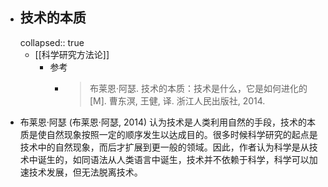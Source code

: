 - ## 技术的本质
  collapsed:: true
	- [[科学研究方法论]]
		- 参考
			- >布莱恩·阿瑟. 技术的本质：技术是什么，它是如何进化的[M]. 曹东溟, 王健, 译. 浙江人民出版社, 2014.​
- 布莱恩·阿瑟 (布莱恩·阿瑟, 2014) 认为技术是人类利用自然的手段，技术的本质是使自然现象按照一定的顺序发生以达成目的。很多时候科学研究的起点是技术中的自然现象，而后才扩展到更一般的领域。因此，作者认为科学是从技术中诞生的，如同语法从人类语言中诞生，技术并不依赖于科学，科学可以加速技术发展，但无法脱离技术。